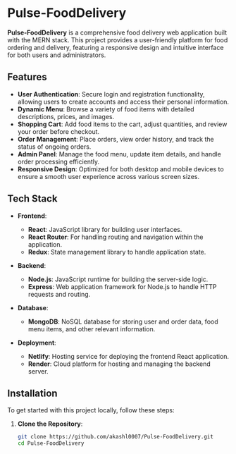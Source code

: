 # Pulse-FoodDelivery

**Pulse-FoodDelivery** is a comprehensive food delivery web application built with the MERN stack. This project provides a user-friendly platform for food ordering and delivery, featuring a responsive design and intuitive interface for both users and administrators.

## Features

- **User Authentication**: Secure login and registration functionality, allowing users to create accounts and access their personal information.
- **Dynamic Menu**: Browse a variety of food items with detailed descriptions, prices, and images.
- **Shopping Cart**: Add food items to the cart, adjust quantities, and review your order before checkout.
- **Order Management**: Place orders, view order history, and track the status of ongoing orders.
- **Admin Panel**: Manage the food menu, update item details, and handle order processing efficiently.
- **Responsive Design**: Optimized for both desktop and mobile devices to ensure a smooth user experience across various screen sizes.

## Tech Stack

- **Frontend**:
  - **React**: JavaScript library for building user interfaces.
  - **React Router**: For handling routing and navigation within the application.
  - **Redux**: State management library to handle application state.

- **Backend**:
  - **Node.js**: JavaScript runtime for building the server-side logic.
  - **Express**: Web application framework for Node.js to handle HTTP requests and routing.

- **Database**:
  - **MongoDB**: NoSQL database for storing user and order data, food menu items, and other relevant information.

- **Deployment**:
  - **Netlify**: Hosting service for deploying the frontend React application.
  - **Render**: Cloud platform for hosting and managing the backend server.

## Installation

To get started with this project locally, follow these steps:

1. **Clone the Repository**:
   ```bash
   git clone https://github.com/akashl0007/Pulse-FoodDelivery.git
   cd Pulse-FoodDelivery
